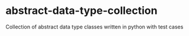 # abstract-data-type-collection
Collection of abstract data type classes written in python with test cases
